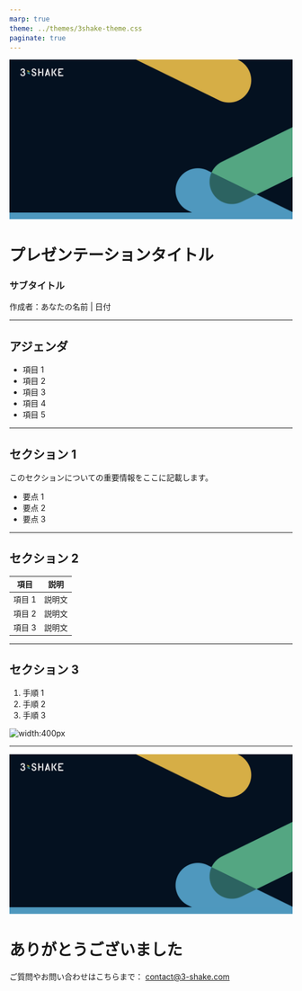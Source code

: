 ```yaml
---
marp: true
theme: ../themes/3shake-theme.css
paginate: true
---
```


<!-- 
_backgroundColor: #0a1929
_color: white
-->

![bg](../assets/images/3shake-background.png)

# プレゼンテーション<span class="highlight-yellow">タイトル</span>

### サブタイトル

作成者：あなたの名前 | 日付

---

<!-- _backgroundColor: white -->

## アジェンダ

* <span class="highlight-blue">項目 1</span>
* <span class="highlight-green">項目 2</span>
* <span class="highlight-yellow">項目 3</span>
* 項目 4
* 項目 5

---

<!-- _backgroundColor: white -->

## <span class="highlight-blue">セクション 1</span>

<div class="info-box">
このセクションについての重要情報をここに記載します。
</div>

* 要点 1
* 要点 2
* 要点 3

---

<!-- _backgroundColor: white -->

## <span class="highlight-green">セクション 2</span>

| 項目 | 説明 |
|------|------|
| 項目 1 | 説明文 |
| 項目 2 | 説明文 |
| 項目 3 | 説明文 |

---

<!-- _backgroundColor: white -->

## <span class="highlight-yellow">セクション 3</span>

1. 手順 1
2. 手順 2
3. 手順 3

![width:400px](https://via.placeholder.com/400x300)

---

<!-- 
_backgroundColor: #0a1929
_color: white
-->

![bg](../assets/images/3shake-background.png)

# ありがとう<span class="highlight-yellow">ございました</span>

ご質問やお問い合わせはこちらまで：
contact@3-shake.com 